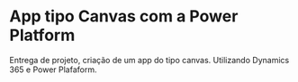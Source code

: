 # App tipo Canvas com a Power Platform
Entrega de projeto, criação de um app do tipo canvas.
Utilizando Dynamics 365 e Power Plafaform.
